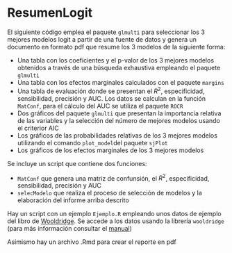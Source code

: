 # ResumenLogit

El siguiente código emplea el paquete `glmulti` para seleccionar los 3 mejores modelos logit a partir de una fuente de datos y genera un documento en formato pdf que resume los 3 modelos de la siguiente forma:

- Una tabla con los coeficientes y el p-valor de los 3 mejores modelos obtenidos a través de una búsqueda exhaustiva empleando el paquete `glmulti`
- Una tabla con los efectos marginales calculados con el paquete `margins`
- Una tabla de evaluación donde se presentan el $R^2$, especificidad, sensibilidad, precisión y AUC. Los datos se calculan en la función `MatConf`, para el cálculo del AUC se utiliza el paquete `ROCR` 
- Dos gráficos del paquete `glmulti` que presentan la importancia relativa de las variables y la selección del número de mejores modelos usando el criterior AIC
- Los gráficos de las probabilidades relativas de los 3 mejores modelos utilizando el comando `plot_model`del paquete `sjPlot`
- Los gráficos de los efectos marginales de los 3 mejores modelos

Se incluye un script que contiene dos funciones:

- `MatConf` que genera una matriz de confunsión, el $R^2$, especificidad, sensibilidad, precisión y AUC
- `selecModelo` que realiza el proceso de selección de modelos y la elaboración del informe arriba descrito

Hay un script con un ejemplo `Ejemplo.R` empleando unos datos de ejemplo del libro de [Wooldridge](https://www.cengage.com/c/introductory-econometrics-a-modern-approach-7e-wooldridge/). Se accede a los datos usando la librería `wooldridge` (para más información consultar el [manual](https://cran.r-project.org/web/packages/wooldridge/wooldridge.pdf))

Asimismo hay un archivo .Rmd para crear el reporte en pdf
